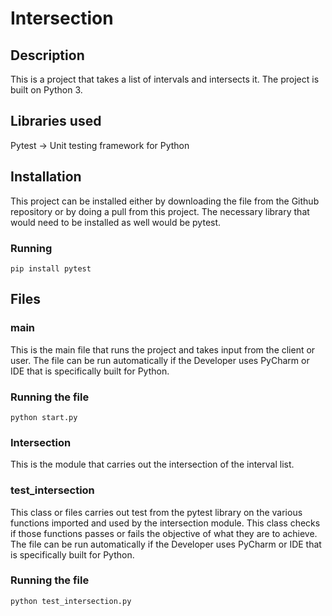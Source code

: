 # Intersection

## Description
This is a project that takes a list of intervals and intersects it. The project is built on Python 3.

## Libraries used
Pytest -> Unit testing framework for Python

## Installation
This project can be installed either by downloading the file from the Github repository or by doing a pull from this project. 
The necessary library that would need to be installed as well would be pytest. 
### Running
    pip install pytest

## Files
### main
This is the main file that runs the project and takes input from the client or user. The file can be run automatically if the Developer uses PyCharm or IDE that is specifically built for Python.
### Running the file
    python start.py

### Intersection
This is the module that carries out the intersection of the interval list.

### test_intersection
This class or files carries out test from the pytest library on the various functions imported and used by the intersection module. This class checks if those functions passes or fails the objective of what they are to achieve. The file can be run automatically if the Developer uses PyCharm or IDE that is specifically built for Python.
### Running the file
    python test_intersection.py
